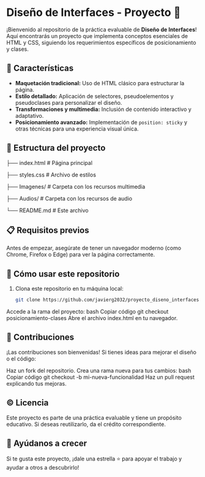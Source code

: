 # Diseño de Interfaces - Proyecto 🚀

¡Bienvenido al repositorio de la práctica evaluable de **Diseño de Interfaces**! Aquí encontrarás un proyecto que implementa conceptos esenciales de HTML y CSS, siguiendo los requerimientos específicos de posicionamiento y clases. 

## 🌟 Características

- **Maquetación tradicional:** Uso de HTML clásico para estructurar la página.
- **Estilo detallado:** Aplicación de selectores, pseudoelementos y pseudoclases para personalizar el diseño.
- **Transformaciones y multimedia:** Inclusión de contenido interactivo y adaptativo.
- **Posicionamiento avanzado:** Implementación de `position: sticky` y otras técnicas para una experiencia visual única.

## 📂 Estructura del proyecto

├── index.html # Página principal

├── styles.css # Archivo de estilos

├── Imagenes/ # Carpeta con los recursos multimedia

├── Audios/ # Carpeta con los recursos de audio

└── README.md # Este archivo

## 📋 Requisitos previos

Antes de empezar, asegúrate de tener un navegador moderno (como Chrome, Firefox o Edge) para ver la página correctamente.

## 🚀 Cómo usar este repositorio

1. Clona este repositorio en tu máquina local:
   ```bash
   git clone https://github.com/javierg2032/proyecto_diseno_interfaces.git
Accede a la rama del proyecto:
bash
Copiar código
git checkout posicionamiento-clases
Abre el archivo index.html en tu navegador.


## 🤝 Contribuciones
¡Las contribuciones son bienvenidas! Si tienes ideas para mejorar el diseño o el código:

Haz un fork del repositorio.
Crea una rama nueva para tus cambios:
bash
Copiar código
git checkout -b mi-nueva-funcionalidad
Haz un pull request explicando tus mejoras.
## © Licencia
Este proyecto es parte de una práctica evaluable y tiene un propósito educativo. Si deseas reutilizarlo, da el crédito correspondiente.

## 📢 Ayúdanos a crecer
Si te gusta este proyecto, ¡dale una estrella ⭐ para apoyar el trabajo y ayudar a otros a descubrirlo!
